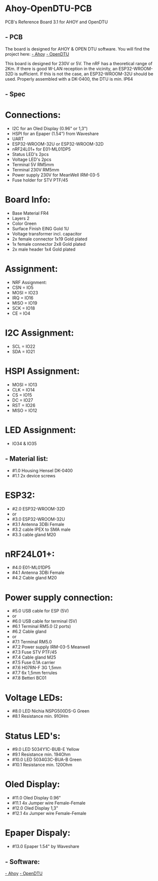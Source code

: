 # Ahoy-OpenDTU-PCB
PCB's Reference Board 3.1 for AHOY and OpenDTU



## **- PCB**

The board is designed for AHOY & OPEN DTU software.
You will find the project here:
[- Ahoy](https://github.com/lumapu/ahoy) 
[- OpenDTU](https://github.com/tbnobody/OpenDTU)

This board is designed for 230V or 5V.
The nRF has a theoretical range of 2Km.
If there is good W-LAN reception in the vicinity, an ESP32-WROOM-32D is sufficient.
If this is not the case, an ESP32-WROOM-32U should be used.
Properly assembled with a DK-0400, the DTU is min. IP64



## **- Spec**

# **Connections:**
- I2C for an Oled Display (0.96" or 1,3") 
- HSPI for an Epaper (1.54") from Waveshare
- UART
- ESP32-WROOM-32U or ESP32-WROOM-32D
- nRF24L01+ for E01-ML01DP5
- Status LED's 2pcs
- Voltage LED's 2pcs
- Terminal 5V RM5mm
- Terminal 230V RM5mm
- Power supply 230V for MeanWell IRM-03-5
- Fuse holder for STV PTF/45

# **Board Info:**
- Base Material FR4
- Layers 2
- Color Green
- Surface Finish EING Gold 1U
- Voltage transformer incl. capacitor
- 2x female connector 1x19 Gold plated 
- 1x female connector 2x8 Gold plated
- 2x male header 1x4 Gold plated

# **Assignment:**
- NRF Assignment:
- CSN = IO5
- MOSI = IO23
- IRQ = IO16
- MISO = IO19
- SCK = IO18
- CE = IO4

# **I2C Assignment:**
- SCL = IO22
- SDA = IO21

# **HSPI Assignment:**
- MOSI = IO13
- CLK = IO14
- CS = IO15
- DC = IO27
- RST = IO26
- MISO = IO12

# **LED Assignment:**
- IO34 & IO35



## **- Material list:**

- #1.0 Housing Hensel DK-0400
- #1.1 2x device screws

# **ESP32:**
- #2.0 ESP32-WROOM-32D
- or
- #3.0 ESP32-WROOM-32U
- #3.1 Antenna 3DBi Female
- #3.2 cable IPEX to SMA male
- #3.3 cable gland M20

# **nRF24L01+:**
- #4.0 E01-ML01DP5
- #4.1 Antenna 3DBi Female
- #4.2 Cable gland M20

# **Power supply connection:**
- #5.0 USB cable for ESP (5V)
- or
- #6.0 USB cable for terminal (5V)
- #6.1 Terminal RM5.0 (2 ports)
- #6.2 Cable gland
- or
- #7.1 Terminal RM5.0
- #7.2 Power supply IRM-03-5 Meanwell
- #7.3 Fuse STV PTF/45
- #7.4 Cable gland M25
- #7.5 Fuse 0.1A carrier
- #7.6 H07RN-F 3G 1,5mm
- #7.7 6x 1,5mm ferrules
- #7.8 Betteri BC01

# **Voltage LEDs:**
- #8.0 LED Nichia NSPG500DS-G Green 
- #8.1 Resistance min. 91OHm

# **Status LED's:**
- #9.0 LED 5034Y1C-BUB-E Yellow
- #9.1 Resistance min. 194Ohm
- #10.0 LED 5034G3C-BUA-B Green
- #10.1 Resistance min. 120Ohm

# **Oled Display:**
- #11.0 Oled Display 0.96"
- #11.1 4x Jumper wire Female-Female
- #12.0 Oled Display 1,3"
- #12.1 4x Jumper wire Female-Female

# **Epaper Dispaly:**
- #13.0 Epaper 1.54" by Waveshare


  

## **- Software:**

[- Ahoy](https://github.com/lumapu/ahoy) 
[- OpenDTU](https://github.com/tbnobody/OpenDTU)
